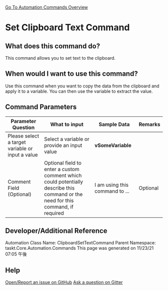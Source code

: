 <!--TITLE: Set Clipboard Text Command -->
<!-- SUBTITLE: a command in the Misc Commands group. -->
[Go To Automation Commands Overview](/automation-commands.md)


# Set Clipboard Text Command


## What does this command do?
This command allows you to set text to the clipboard.


## When would I want to use this command?
Use this command when you want to copy the data from the clipboard and apply it to a variable.  You can then use the variable to extract the value.


## Command Parameters
| Parameter Question   	| What to input  	|  Sample Data 	| Remarks  	|
| ---                    | ---               | ---           | ---       |
|Please select a target variable or input a value|Select a variable or provide an input value|**vSomeVariable**||
|Comment Field (Optional)|Optional field to enter a custom comment which could potentially describe this command or the need for this command, if required|I am using this command to ...|Optional|






## Developer/Additional Reference
Automation Class Name: ClipboardSetTextCommand
Parent Namespace: taskt.Core.Automation.Commands
This page was generated on 11/23/21 07:05 午後


## Help
[Open/Report an issue on GitHub](https://github.com/saucepleez/taskt/issues/new)
[Ask a question on Gitter](https://gitter.im/taskt-rpa/Lobby)

